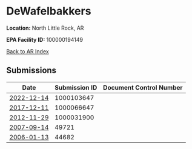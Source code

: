 # DeWafelbakkers

**Location:** North Little Rock, AR

**EPA Facility ID:** 100000194149

[Back to AR Index](../../index.md)

## Submissions

| Date | Submission ID | Document Control Number |
|------|--------------|-------------------------|
| [2022-12-14](submissions/1000103647.md) | 1000103647 |  |
| [2017-12-11](submissions/1000066647.md) | 1000066647 |  |
| [2012-11-29](submissions/1000031900.md) | 1000031900 |  |
| [2007-09-14](submissions/49721.md) | 49721 |  |
| [2006-01-13](submissions/44682.md) | 44682 |  |
